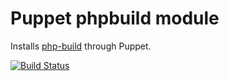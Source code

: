 # Puppet phpbuild module

Installs [php-build](https://github.com/CHH/php-build) through Puppet.

[![Build Status](https://travis-ci.org/RobinvdVleuten/puppet-phpbuild.png?branch=master)](https://travis-ci.org/RobinvdVleuten/puppet-phpbuild)
